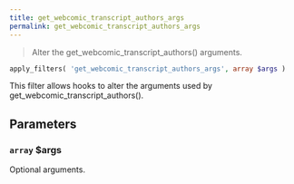 ```yaml
---
title: get_webcomic_transcript_authors_args
permalink: get_webcomic_transcript_authors_args
---
```


> Alter the get_webcomic_transcript_authors() arguments.

```php
apply_filters( 'get_webcomic_transcript_authors_args', array $args )
```

This filter allows hooks to alter the arguments used by
get_webcomic_transcript_authors().

## Parameters

### `array` $args
Optional arguments.
